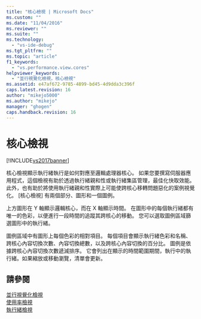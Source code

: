 ```yaml
---
title: "核心檢視 | Microsoft Docs"
ms.custom: ""
ms.date: "11/04/2016"
ms.reviewer: ""
ms.suite: ""
ms.technology: 
  - "vs-ide-debug"
ms.tgt_pltfrm: ""
ms.topic: "article"
f1_keywords: 
  - "vs.performance.view.cores"
helpviewer_keywords: 
  - "並行視覺化檢視，核心檢視"
ms.assetid: e47af672-9785-4899-bd45-4d9dda3c396f
caps.latest.revision: 16
author: "mikejo5000"
ms.author: "mikejo"
manager: "ghogen"
caps.handback.revision: 16
---
```

# 核心檢視
[!INCLUDE[vs2017banner](../code-quality/includes/vs2017banner.md)]

核心檢視顯示執行緒執行是如何對應至邏輯處理器核心。  如果您要撰寫伺服器應用程式，這個檢視有助於透過執行緒親和性或執行緒集區管理，最佳化快取效能。  此外，也有助於將使用執行緒親和性實際上可能使跨核心移轉問題惡化的案例視覺化。  \[核心檢視\] 有兩個部分、圖形和一個圖例。  
  
 上方圖形在 Y 軸顯示邏輯核心，而在 X 軸顯示時間。  在圖形中的每個執行緒都有唯一的色彩，以便進行一段時間的追蹤其跨核心的移動。  您可以選取圖例區域篩選圖形中的執行緒。  
  
 圖例區域中有圖形上每個色彩的相對項目。  每個項目會顯示執行緒色彩和名稱、跨核心內容切換次數、內容切換總數，以及跨核心內容切換的百分比。  圖例是依據跨核心內容切換次數遞減排序。  它會列出在顯示的時間範圍期間，執行中的執行緒。如果縮放或移動瀏覽，清單會更新。  
  
## 請參閱  
 [並行視覺化檢視](../profiling/concurrency-visualizer.md)   
 [使用率檢視](../profiling/utilization-view.md)   
 [執行緒檢視](../profiling/threads-view-parallel-performance.md)
